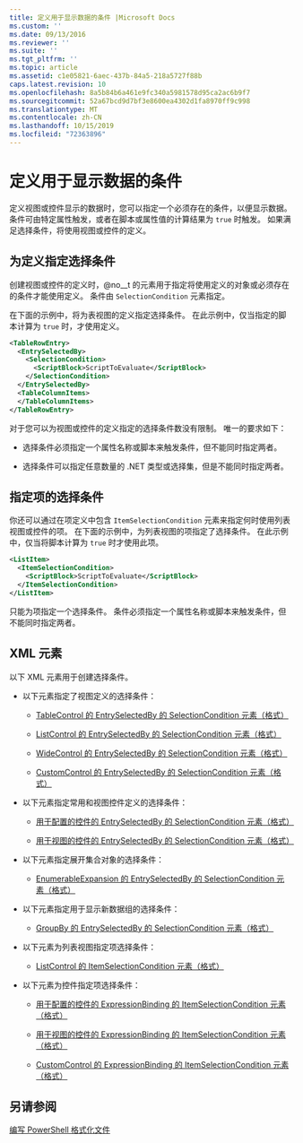 ```yaml
---
title: 定义用于显示数据的条件 |Microsoft Docs
ms.custom: ''
ms.date: 09/13/2016
ms.reviewer: ''
ms.suite: ''
ms.tgt_pltfrm: ''
ms.topic: article
ms.assetid: c1e05821-6aec-437b-84a5-218a5727f88b
caps.latest.revision: 10
ms.openlocfilehash: 8a5b84b6a461e9fc340a5981578d95ca2ac6b9f7
ms.sourcegitcommit: 52a67bcd9d7bf3e8600ea4302d1fa8970ff9c998
ms.translationtype: MT
ms.contentlocale: zh-CN
ms.lasthandoff: 10/15/2019
ms.locfileid: "72363896"
---
```

# <a name="defining-conditions-for-displaying-data"></a>定义用于显示数据的条件

定义视图或控件显示的数据时，您可以指定一个必须存在的条件，以便显示数据。 条件可由特定属性触发，或者在脚本或属性值的计算结果为 `true` 时触发。 如果满足选择条件，将使用视图或控件的定义。

## <a name="specifying-a-selection-condition-for-a-definition"></a>为定义指定选择条件

创建视图或控件的定义时，@no__t 的元素用于指定将使用定义的对象或必须存在的条件才能使用定义。 条件由 `SelectionCondition` 元素指定。

在下面的示例中，将为表视图的定义指定选择条件。 在此示例中，仅当指定的脚本计算为 `true` 时，才使用定义。

```xml
<TableRowEntry>
  <EntrySelectedBy>
    <SelectionCondition>
      <ScriptBlock>ScriptToEvaluate</ScriptBlock>
    </SelectionCondition>
  </EntrySelectedBy>
  <TableColumnItems>
  </TableColumnItems>
</TableRowEntry>

```

对于您可以为视图或控件的定义指定的选择条件数没有限制。 唯一的要求如下：

- 选择条件必须指定一个属性名称或脚本来触发条件，但不能同时指定两者。

- 选择条件可以指定任意数量的 .NET 类型或选择集，但是不能同时指定两者。

## <a name="specifying-a-selection-condition-for-an-item"></a>指定项的选择条件

你还可以通过在项定义中包含 `ItemSelectionCondition` 元素来指定何时使用列表视图或控件的项。 在下面的示例中，为列表视图的项指定了选择条件。 在此示例中，仅当将脚本计算为 `true` 时才使用此项。

```xml
<ListItem>
  <ItemSelectionCondition>
    <ScriptBlock>ScriptToEvaluate</ScriptBlock>
  </ItemSelectionCondition>
</ListItem>

```

只能为项指定一个选择条件。 条件必须指定一个属性名称或脚本来触发条件，但不能同时指定两者。

## <a name="xml-elements"></a>XML 元素

 以下 XML 元素用于创建选择条件。

- 以下元素指定了视图定义的选择条件：

    - [TableControl 的 EntrySelectedBy 的 SelectionCondition 元素（格式）](./selectioncondition-element-for-entryselectedby-for-tablecontrol-format.md)

    - [ListControl 的 EntrySelectedBy 的 SelectionCondition 元素（格式）](./selectioncondition-element-for-entryselectedby-for-listcontrol-format.md)

    - [WideControl 的 EntrySelectedBy 的 SelectionCondition 元素（格式）](./selectioncondition-element-for-entryselectedby-for-widecontrol-format.md)

    - [CustomControl 的 EntrySelectedBy 的 SelectionCondition 元素（格式）](./selectioncondition-element-for-entryselectedby-for-customcontrol-format.md)

- 以下元素指定常用和视图控件定义的选择条件：

    - [用于配置的控件的 EntrySelectedBy 的 SelectionCondition 元素（格式）](./selectioncondition-element-for-entryselectedby-for-controls-for-configuration-format.md)

    - [用于视图的控件的 EntrySelectedBy 的 SelectionCondition 元素（格式）](./selectioncondition-element-for-entryselectedby-for-controls-for-view-format.md)

- 以下元素指定展开集合对象的选择条件：

    - [EnumerableExpansion 的 EntrySelectedBy 的 SelectionCondition 元素（格式）](./selectioncondition-element-for-entryselectedby-for-enumerableexpansion-format.md)

- 以下元素指定用于显示新数据组的选择条件：

    - [GroupBy 的 EntrySelectedBy 的 SelectionCondition 元素（格式）](./selectioncondition-element-for-entryselectedby-for-groupby-format.md)

- 以下元素为列表视图指定项选择条件：

    - [ListControl 的 ItemSelectionCondition 元素（格式）](./itemselectioncondition-element-for-listitem-for-listcontrol-format.md)

- 以下元素为控件指定项选择条件：

    - [用于配置的控件的 ExpressionBinding 的 ItemSelectionCondition 元素（格式）](./itemselectioncondition-element-for-expressionbinding-for-controls-for-configuration-format.md)

    - [用于视图的控件的 ExpressionBinding 的 ItemSelectionCondition 元素（格式）](./itemselectioncondition-element-for-expressionbinding-for-controls-for-view-format.md)

    - [CustomControl 的 ExpressionBinding 的 ItemSelectionCondition 元素（格式）](./itemselectioncondition-element-for-expressionbinding-for-customcontrol-format.md)

## <a name="see-also"></a>另请参阅

[编写 PowerShell 格式化文件](./writing-a-powershell-formatting-file.md)
